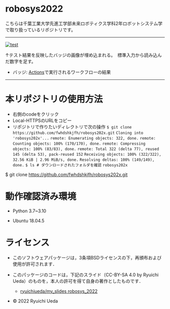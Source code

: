 # robosys2022
こちらは千葉工業大学先進工学部未来ロボティクス学科2年ロボットシステム学で取り扱っているリポジトリです。
___

[![test](https://github.com/fwhdshkjfh/robosys202x/actions/workflows/test.yml/badge.svg)](https://github.com/fwhdshkjfh/robosys202x/actions/workflows/test.yml)

↑テスト結果を反映したバッジの画像が埋め込まれる。　標準入力から読み込んだ数字を足す。

* バッジ: [Actions](https://github.com/fwhdshkjfh/robosys202x/actions)で実行されるワークフローの結果
___

# 本リポジトリの使用方法

* 右側のcodeをクリック
* Local-HTTPSのURLをコピー
* リポジトリで作りたいディレクトリで次の操作
`$ git clone https://github.com/fwhdshkjfh/robosys202x.git`
`Cloning into 'robosys202x'...`
`remote: Enumerating objects: 322, done.`
`remote: Counting objects: 100% (170/170), done.`
`remote: Compressing objects: 100% (83/83), done.`
`remote: Total 322 (delta 77), reused 145 (delta 53), pack-reused 152`
`Receiving objects: 100% (322/322), 32.56 KiB | 2.96 MiB/s, done.`
`Resolving deltas: 100% (149/149), done.`
`$ ls # ダウンロードされたフォルダを確認`
`robosys202x`

$ git clone https://github.com/fwhdshkjfh/robosys202x.git

#  動作確認済み環境

* Python 3.7~3.10

* Ubuntu 18.04.5




# ライセンス

 * このソフトウェアパッケージは，3条項BSDライセンスの下，再頒布および使用が許可されます．

  * このパッケージのコードは，下記のスライド（CC-BY-SA 4.0 by Ryuichi Ueda）のものを，本人の許可を得て自身の著作としたものです．

      * [ryuichiueda/my_slides robosys_2022](https://github.com/ryuichiueda/my_slides/tree/master/robosys_2022)
  
  * © 2022 Ryuichi Ueda 


  






 

